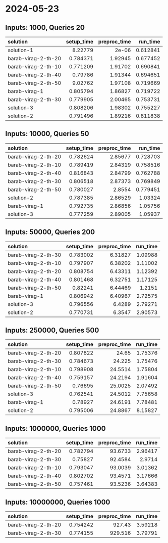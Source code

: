 # 2024-05-23

## Inputs: 1000, Queries 20

| solution            |   setup_time |   preproc_time |   run_time |
|:--------------------|-------------:|---------------:|-----------:|
| solution-1          |     8.22779  |        2e-06   |   0.612841 |
| barab-virag-2-th-20 |     0.784371 |        1.92945 |   0.677452 |
| barab-virag-2-th-10 |     0.771209 |        1.91702 |   0.690841 |
| barab-virag-2-th-40 |     0.79786  |        1.91344 |   0.694651 |
| barab-virag-2-th-50 |     9.02762  |        1.97108 |   0.719669 |
| barab-virag-1       |     0.805794 |        1.86827 |   0.719722 |
| barab-virag-2-th-30 |     0.779905 |        2.00465 |   0.753731 |
| solution-3          |     0.808206 |        1.98302 |   0.755227 |
| solution-2          |     0.791496 |        1.89216 |   0.811838 |

## Inputs: 10000, Queries 50

| solution            |   setup_time |   preproc_time |   run_time |
|:--------------------|-------------:|---------------:|-----------:|
| barab-virag-2-th-20 |     0.782624 |        2.85677 |   0.728703 |
| barab-virag-2-th-10 |     0.789419 |        2.84319 |   0.758516 |
| barab-virag-2-th-40 |     0.816843 |        2.84799 |   0.762788 |
| barab-virag-2-th-30 |     0.806518 |        2.87373 |   0.769849 |
| barab-virag-2-th-50 |     0.780027 |        2.8554  |   0.779451 |
| solution-2          |     0.787385 |        2.86529 |   1.03324  |
| barab-virag-1       |     0.792735 |        2.86856 |   1.05756  |
| solution-3          |     0.777259 |        2.89005 |   1.05937  |

## Inputs: 50000, Queries 200

| solution            |   setup_time |   preproc_time |   run_time |
|:--------------------|-------------:|---------------:|-----------:|
| barab-virag-2-th-30 |     0.783002 |        6.31827 |    1.09988 |
| barab-virag-2-th-10 |     0.797907 |        6.38202 |    1.11002 |
| barab-virag-2-th-20 |     0.808754 |        6.43311 |    1.12392 |
| barab-virag-2-th-40 |     0.801468 |        6.32751 |    1.17125 |
| barab-virag-2-th-50 |     0.82241  |        6.44469 |    1.2151  |
| barab-virag-1       |     0.806942 |        6.40967 |    2.72575 |
| solution-3          |     0.796556 |        6.4289  |    2.79271 |
| solution-2          |     0.770731 |        6.3547  |    2.90573 |

## Inputs: 250000, Queries 500

| solution            |   setup_time |   preproc_time |   run_time |
|:--------------------|-------------:|---------------:|-----------:|
| barab-virag-2-th-20 |     0.807822 |        24.65   |    1.75376 |
| barab-virag-2-th-30 |     0.784673 |        24.225  |    1.75476 |
| barab-virag-2-th-10 |     0.798908 |        24.5514 |    1.75804 |
| barab-virag-2-th-40 |     0.759157 |        24.2194 |    1.91604 |
| barab-virag-2-th-50 |     0.76695  |        25.0025 |    2.07492 |
| solution-3          |     0.762541 |        24.5012 |    7.75658 |
| barab-virag-1       |     0.78927  |        24.6191 |    7.78481 |
| solution-2          |     0.795006 |        24.8867 |    8.15827 |

## Inputs: 1000000, Queries 1000

| solution            |   setup_time |   preproc_time |   run_time |
|:--------------------|-------------:|---------------:|-----------:|
| barab-virag-2-th-20 |     0.782794 |        93.6733 |    2.96417 |
| barab-virag-2-th-30 |     0.75827  |        92.4584 |    2.9714  |
| barab-virag-2-th-10 |     0.793047 |        93.0039 |    3.01362 |
| barab-virag-2-th-40 |     0.802702 |        93.4571 |    3.17666 |
| barab-virag-2-th-50 |     0.757461 |        93.5236 |    3.64383 |

## Inputs: 10000000, Queries 1000

| solution            |   setup_time |   preproc_time |   run_time |
|:--------------------|-------------:|---------------:|-----------:|
| barab-virag-2-th-20 |     0.754242 |        927.43  |    3.59218 |
| barab-virag-2-th-30 |     0.774155 |        929.516 |    3.79791 |